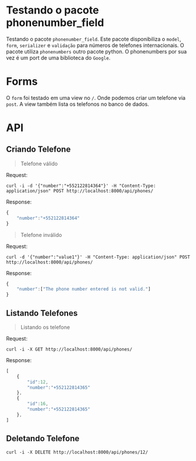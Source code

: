 # Testando o pacote phonenumber_field

Testando o pacote `phonenumber_field`. Este pacote disponibiliza o `model`, `form`, `serializer` e `validação` para números de telefones internacionais. O pacote utiliza `phonenumbers` outro pacote python. O phonenumbers por sua vez é um port de uma biblioteca do `Google`.

# Forms

O `form` foi testado em uma view no `/`. Onde podemos criar um telefone via `post`. A view também lista os telefonos no banco de dados.

# API

## Criando Telefone

> Telefone válido

Request:

```console
curl -i -d '{"number":"+552122814364"}' -H "Content-Type: application/json" POST http://localhost:8000/api/phones/
```

Response:

```javascript
{
    "number":"+552122814364"
}
```

> Telefone inválido

Request:

```console
curl -d '{"number":"value1"}' -H "Content-Type: application/json" POST http://localhost:8000/api/phones/
```

Response:

```javascript
{
    "number":["The phone number entered is not valid."]
}
```


## Listando Telefones

> Listando os telefone

Request:

```console
curl -i -X GET http://localhost:8000/api/phones/
```

Response:

```javascript
[
    {
        "id":12,
        "number":"+552122814365"
    },
    {
        "id":16,
        "number":"+552122814365"
    },
]
```

## Deletando Telefone

```console
curl -i -X DELETE http://localhost:8000/api/phones/12/
```
